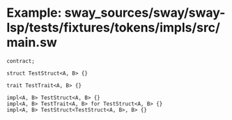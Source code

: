 # Example: sway_sources/sway/sway-lsp/tests/fixtures/tokens/impls/src/main.sw

```sway
contract;

struct TestStruct<A, B> {}

trait TestTrait<A, B> {}

impl<A, B> TestStruct<A, B> {}
impl<A, B> TestTrait<A, B> for TestStruct<A, B> {}
impl<A, B> TestStruct<TestStruct<A, B>, B> {}

```
